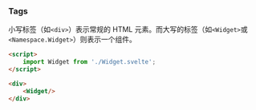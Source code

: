 ### Tags

小写标签（如`<div>`）表示常规的 HTML 元素。而大写的标签（如`<Widget>`或`<Namespace.Widget>`）则表示一个组件。

```html
<script>
	import Widget from './Widget.svelte';
</script>

<div>
	<Widget/>
</div>
```